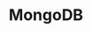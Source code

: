 ---
title: MongoDB
categories:
  - database
docs:
  - id: java
    url: https://www.testcontainers.org/modules/databases/mongodb/
    example: |
      ```
      ```
  - id: dotnet
    url: https://dotnet.testcontainers.org/modules/
    example: |
      ```
      ```
  - id: nodejs
    url: https://node.testcontainers.org/modules/mongodb/
    example: |
      ```
      ```
description: |
  A NoSQL database
---